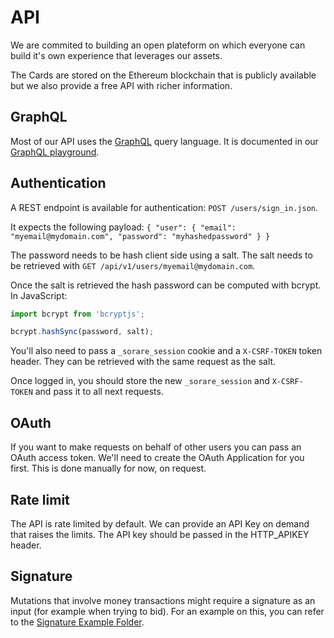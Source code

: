 # API

We are commited to building an open plateform on which everyone can build it's own experience that leverages our assets.

The Cards are stored on the Ethereum blockchain that is publicly available but we also provide a free API with richer information.

## GraphQL

Most of our API uses the [GraphQL](https://graphql.org/) query language. It is documented in our [GraphQL playground](https://api.sorare.com/graphql/playground).

## Authentication

A REST endpoint is available for authentication: `POST /users/sign_in.json`.

It expects the following payload: `{ "user": { "email": "myemail@mydomain.com", "password": "myhashedpassword" } }`

The password needs to be hash client side using a salt. The salt needs to be retrieved with `GET /api/v1/users/myemail@mydomain.com`.

Once the salt is retrieved the hash password can be computed with bcrypt. In JavaScript:

```javascript
import bcrypt from 'bcryptjs';

bcrypt.hashSync(password, salt);
```

You'll also need to pass a `_sorare_session` cookie and a `X-CSRF-TOKEN` token header. They can be retrieved with the same request as the salt.

Once logged in, you should store the new `_sorare_session` and `X-CSRF-TOKEN` and pass it to all next requests.

## OAuth

If you want to make requests on behalf of other users you can pass an OAuth access token. We'll need to create the OAuth Application for you first. This is done manually for now, on request.

## Rate limit

The API is rate limited by default. We can provide an API Key on demand that raises the limits. The API key should be passed in the HTTP_APIKEY header.

## Signature 

Mutations that involve money transactions might require a signature as an input (for example when trying to bid). For an example on this, you can refer to the [Signature Example Folder](signature-example).

